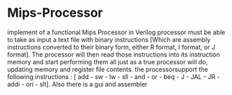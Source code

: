 # Mips-Processor
implement of a functional Mips Processor in Verilog
processor must be able to take as input a text file with binary instructions
[Which are assembly instructions converted to their binary form, either R
format, I format, or J format]. The processor will then read those instructions into its
instruction memory and start performing them all just as a true processor will
do, updating memory and register file contents. the processorsupport the
following instructions :
[ add - sw - lw - sll - and - or - beq - J - JAL - JR - addi - ori - slt].
Also there is a gui and assembler 
